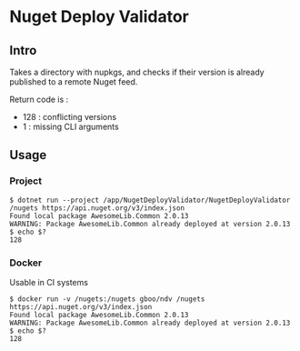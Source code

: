 # Nuget Deploy Validator

## Intro

Takes a directory with nupkgs, and checks if their version is already published to a remote Nuget feed.

Return code is :
 - 128 : conflicting versions
 - 1   : missing CLI arguments

## Usage

### Project

```
$ dotnet run --project /app/NugetDeployValidator/NugetDeployValidator /nugets https://api.nuget.org/v3/index.json
Found local package AwesomeLib.Common 2.0.13
WARNING: Package AwesomeLib.Common already deployed at version 2.0.13
$ echo $?
128
```

### Docker

Usable in CI systems

```
$ docker run -v /nugets:/nugets gboo/ndv /nugets https://api.nuget.org/v3/index.json
Found local package AwesomeLib.Common 2.0.13
WARNING: Package AwesomeLib.Common already deployed at version 2.0.13
$ echo $?
128
```